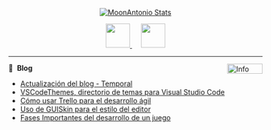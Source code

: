 <!--- 
[![GitHub Status](https://github-readme-stats.vercel.app/api?username=MoonAntonio&&show_icons=true&theme=tokyonight)](https://moonantonio.github.io/)
<p align="center">
  <a href="https://github.com/MoonAntonio" class="rich-diff-level-one">
    <img src="https://github-readme-stats.vercel.app/api?username=MoonAntonio&title_color=333&text_color=777" alt="MoonAntonio Stats" >
  </a>
</p>
<br><br>
  <strong>x.x</strong>
  <br><br>
  <a href="https://badges.pufler.dev">
    <img src="https://badges.pufler.dev/visits/MoonAntonio/MoonAntonio?style=flat-square&color=black&logo=github">
  </a>
-->

<p align="center">
  <a href="https://github.com/MoonAntonio" class="rich-diff-level-one">
    <img src="https://github-readme-stats.moonantonio.vercel.app/api?username=moonantonio&&show_icons=true&count_private=true&theme=tokyonight" alt="MoonAntonio Stats" >
  </a>
</p>

<p align="center">
  <a href="https://moonantonio.github.io/">
    <img src="https://img.icons8.com/dusk/64/000000/internet.png" width="48px"/>
  </a>
  &emsp;
  <a href="https://moonantonio.github.io/portfolio/">
    <img src="https://img.icons8.com/plasticine/50/000000/loyalty.png" width="48px"/>
  </a>
</p>

  ---
     
<a href="https://hits.seeyoufarm.com"><img src="https://hits.seeyoufarm.com/api/count/incr/badge.svg?url=https%3A%2F%2Fgithub.com%2Fmoonantonio&count_bg=%233DE7A7&title_bg=%23555555&icon=&icon_color=%23E7E7E7&title=hits&edge_flat=false" align="right"
     alt="Info" width="70" height="20"/></a>

📕 &nbsp;**Blog**
- [Actualización del blog - Temporal](https://moonantonio.github.io/posts/2022/comun/001/)
- [VSCodeThemes, directorio de temas para Visual Studio Code](https://moonantonio.github.io/posts/2019/comun/008/)
- [Cómo usar Trello para el desarrollo ágil](https://moonantonio.github.io/posts/2019/comun/006/)
- [Uso de GUISkin para el estilo del editor](https://moonantonio.github.io/posts/2019/dev/004/)
- [Fases Importantes del desarrollo de un juego](https://moonantonio.github.io/posts/2019/dev/003/)
